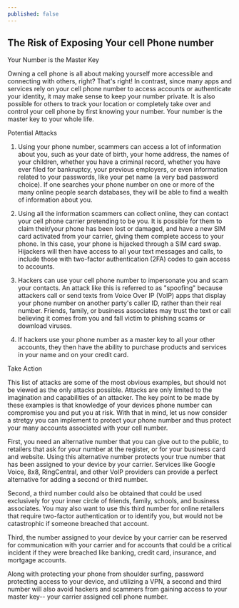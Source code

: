 ```yaml
---
published: false
---
```

## The Risk of Exposing Your cell Phone number

Your Number is the Master Key

Owning a cell phone is all about making yourself more accessible and connecting with others, right? That's right! In contrast, since many apps and services rely on your cell phone number to access accounts or authenticate your identity, it may make sense to keep your number private. It is also possible for others to track your location or completely take over and control your cell phone by first knowing your number. Your number is the master key to your whole life. 

Potential Attacks

1) Using your phone number, scammers can access a lot of information about you, such as your date of birth, your home address, the names of your children, whether you have a criminal record, whether you have ever filed for bankruptcy, your previous employers, or even information related to your passwords, like your pet name (a very bad password choice). If one searches your phone number on one or more of the many online people search databases, they will be able to find a wealth of information about you. 

2) Using all the information scammers can collect online, they can contact your cell phone carrier pretending to be you. It is possible for them to claim their/your phone has been lost or damaged, and have a new SIM card activated from your carrier, giving them complete access to your phone. In this case, your phone is hijacked through a SIM card swap. Hijackers will then have access to all your text messages and calls, to include those with two-factor authentication (2FA) codes to gain access to accounts. 

3) Hackers can use your cell phone number to impersonate you and scam your contacts. An attack like this is referred to as "spoofing" because attackers call or send texts from Voice Over IP (VoIP) apps that display your phone number on another party's caller ID, rather than their real number. Friends, family, or business associates may trust the text or call believing it comes from you and fall victim to phishing scams or download viruses.

4) If hackers use your phone number as a master key to all your other accounts, they then have the ability to purchase products and services in your name and on your credit card.

Take Action

This list of attacks are some of the most obvious examples, but should not be viewed as the only attacks possible. Attacks are only limited to the imagination and capabilities of an attacker. The key point to be made by these examples is that knowledge of your devices phone number can compromise you and put you at risk. With that in mind, let us now consider a stretgy you can implement to protect your phone number and thus protect your many accounts associated with your cell number. 

First, you need an alternative number that you can give out to the public, to retailers that ask for your number at the register, or for your business card and website. Using this alternative number protects your true number that has been assigned to your device by your carrier. Services like Google Voice, 8x8, RingCentral, and other VoIP providers can provide a perfect alternative for adding a second or third number.

Second, a third number could also be obtained that could be used exclusively for your inner circle of friends, family, schools, and business associates. You may also want to use this third number for online retailers that require two-factor authentication or to identify you, but would not be catastrophic if someone breached that account. 

Third, the number assigned to your device by your carrier can be reserved for communication with your carrier and for accounts that could be a critical incident if they were breached like banking, credit card, insurance, and mortgage accounts. 

Along with protecting your phone from shoulder surfing, password protecting access to your device, and utilizing a VPN, a second and third number will also avoid hackers and scammers from gaining access to your master key-- your carrier assigned cell phone number. 


